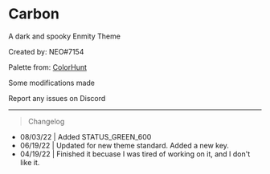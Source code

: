 # Carbon
A dark and spooky Enmity Theme

Created by: NEO#7154

Palette from: [ColorHunt](https://colorhunt.co/palette/222831393e46d65a31eeeeee)

Some modifications made

Report any issues on Discord

- - - -
> Changelog
* 08/03/22 | Added STATUS_GREEN_600
* 06/19/22 | Updated for new theme standard. Added a new key.
* 04/19/22 | Finished it becuase I was tired of working on it, and I don't like it. 
  